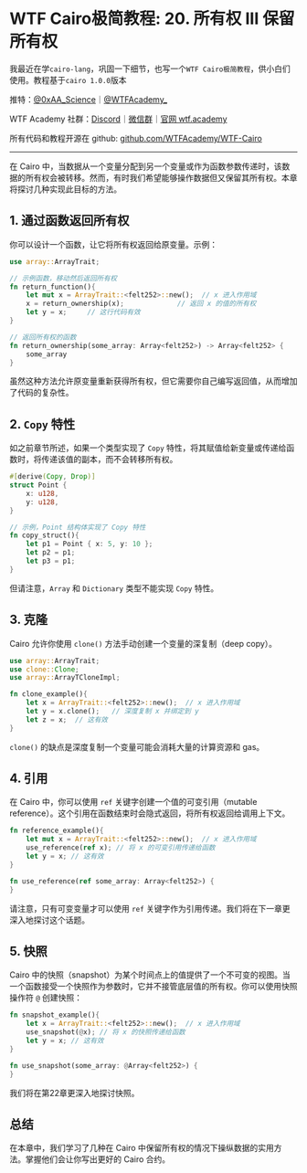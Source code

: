 # WTF Cairo极简教程: 20. 所有权 III 保留所有权

我最近在学`cairo-lang`，巩固一下细节，也写一个`WTF Cairo极简教程`，供小白们使用。教程基于`cairo 1.0.0`版本

推特：[@0xAA_Science](https://twitter.com/0xAA_Science)｜[@WTFAcademy_](https://twitter.com/WTFAcademy_)

WTF Academy 社群：[Discord](https://discord.gg/5akcruXrsk)｜[微信群](https://docs.google.com/forms/d/e/1FAIpQLSe4KGT8Sh6sJ7hedQRuIYirOoZK_85miz3dw7vA1-YjodgJ-A/viewform?usp=sf_link)｜[官网 wtf.academy](https://wtf.academy)

所有代码和教程开源在 github: [github.com/WTFAcademy/WTF-Cairo](https://github.com/WTFAcademy/WTF-Cairo)

---

在 Cairo 中，当数据从一个变量分配到另一个变量或作为函数参数传递时，该数据的所有权会被转移。然而，有时我们希望能够操作数据但又保留其所有权。本章将探讨几种实现此目标的方法。

## 1. 通过函数返回所有权

你可以设计一个函数，让它将所有权返回给原变量。示例：

```rust
use array::ArrayTrait;

// 示例函数，移动然后返回所有权
fn return_function(){
    let mut x = ArrayTrait::<felt252>::new();  // x 进入作用域
    x = return_ownership(x);             // 返回 x 的值的所有权
    let y = x;     // 这行代码有效     
}

// 返回所有权的函数
fn return_ownership(some_array: Array<felt252>) -> Array<felt252> {
    some_array
}
```

虽然这种方法允许原变量重新获得所有权，但它需要你自己编写返回值，从而增加了代码的复杂性。

## 2. `Copy` 特性

如之前章节所述，如果一个类型实现了 `Copy` 特性，将其赋值给新变量或传递给函数时，将传递该值的副本，而不会转移所有权。

```rust
#[derive(Copy, Drop)]
struct Point {
    x: u128,
    y: u128,
}

// 示例，Point 结构体实现了 Copy 特性
fn copy_struct(){
    let p1 = Point { x: 5, y: 10 };
    let p2 = p1;
    let p3 = p1;
}
```

但请注意，`Array` 和 `Dictionary` 类型不能实现 `Copy` 特性。

## 3. 克隆

Cairo 允许你使用 `clone()` 方法手动创建一个变量的深复制（deep copy）。

```rust
use array::ArrayTrait;
use clone::Clone;
use array::ArrayTCloneImpl;

fn clone_example(){
    let x = ArrayTrait::<felt252>::new();  // x 进入作用域
    let y = x.clone();   // 深度复制 x 并绑定到 y
    let z = x;  // 这有效     
}
```

`clone()` 的缺点是深度复制一个变量可能会消耗大量的计算资源和 gas。

## 4. 引用

在 Cairo 中，你可以使用 `ref` 关键字创建一个值的可变引用（mutable reference）。这个引用在函数结束时会隐式返回，将所有权返回给调用上下文。

```rust
fn reference_example(){
    let mut x = ArrayTrait::<felt252>::new();  // x 进入作用域
    use_reference(ref x); // 将 x 的可变引用传递给函数
    let y = x; // 这有效     
}

fn use_reference(ref some_array: Array<felt252>) {
}
```

请注意，只有可变变量才可以使用 `ref` 关键字作为引用传递。我们将在下一章更深入地探讨这个话题。

## 5. 快照

Cairo 中的快照（snapshot）为某个时间点上的值提供了一个不可变的视图。当一个函数接受一个快照作为参数时，它并不接管底层值的所有权。你可以使用快照操作符 `@` 创建快照：

```rust
fn snapshot_example(){
    let x = ArrayTrait::<felt252>::new();  // x 进入作用域
    use_snapshot(@x); // 将 x 的快照传递给函数
    let y = x; // 这有效     
}

fn use_snapshot(some_array: @Array<felt252>) {
}
```

我们将在第22章更深入地探讨快照。

## 总结

在本章中，我们学习了几种在 Cairo 中保留所有权的情况下操纵数据的实用方法。掌握他们会让你写出更好的 Cairo 合约。